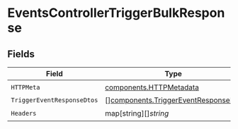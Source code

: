 # EventsControllerTriggerBulkResponse


## Fields

| Field                                                                                      | Type                                                                                       | Required                                                                                   | Description                                                                                |
| ------------------------------------------------------------------------------------------ | ------------------------------------------------------------------------------------------ | ------------------------------------------------------------------------------------------ | ------------------------------------------------------------------------------------------ |
| `HTTPMeta`                                                                                 | [components.HTTPMetadata](../../models/components/httpmetadata.md)                         | :heavy_check_mark:                                                                         | N/A                                                                                        |
| `TriggerEventResponseDtos`                                                                 | [][components.TriggerEventResponseDto](../../models/components/triggereventresponsedto.md) | :heavy_minus_sign:                                                                         | Created                                                                                    |
| `Headers`                                                                                  | map[string][]*string*                                                                      | :heavy_check_mark:                                                                         | N/A                                                                                        |